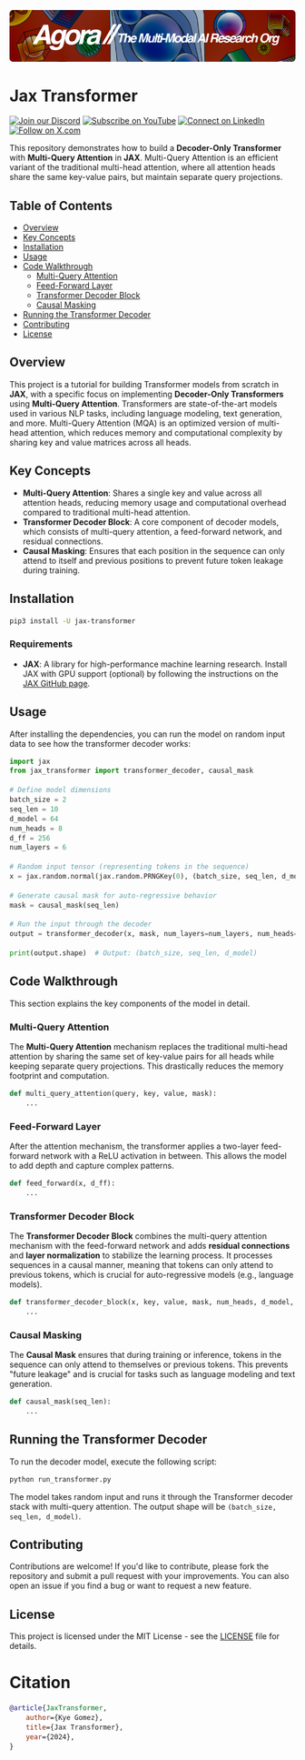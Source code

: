 [![Multi-Modality](agorabanner.png)](https://discord.com/servers/agora-999382051935506503)

# Jax Transformer
[![Join our Discord](https://img.shields.io/badge/Discord-Join%20our%20server-5865F2?style=for-the-badge&logo=discord&logoColor=white)](https://discord.gg/agora-999382051935506503) [![Subscribe on YouTube](https://img.shields.io/badge/YouTube-Subscribe-red?style=for-the-badge&logo=youtube&logoColor=white)](https://www.youtube.com/@kyegomez3242) [![Connect on LinkedIn](https://img.shields.io/badge/LinkedIn-Connect-blue?style=for-the-badge&logo=linkedin&logoColor=white)](https://www.linkedin.com/in/kye-g-38759a207/) [![Follow on X.com](https://img.shields.io/badge/X.com-Follow-1DA1F2?style=for-the-badge&logo=x&logoColor=white)](https://x.com/kyegomezb)


This repository demonstrates how to build a **Decoder-Only Transformer** with **Multi-Query Attention** in **JAX**. Multi-Query Attention is an efficient variant of the traditional multi-head attention, where all attention heads share the same key-value pairs, but maintain separate query projections.

## Table of Contents

- [Overview](#overview)
- [Key Concepts](#key-concepts)
- [Installation](#installation)
- [Usage](#usage)
- [Code Walkthrough](#code-walkthrough)
  - [Multi-Query Attention](#multi-query-attention)
  - [Feed-Forward Layer](#feed-forward-layer)
  - [Transformer Decoder Block](#transformer-decoder-block)
  - [Causal Masking](#causal-masking)
- [Running the Transformer Decoder](#running-the-transformer-decoder)
- [Contributing](#contributing)
- [License](#license)

## Overview

This project is a tutorial for building Transformer models from scratch in **JAX**, with a specific focus on implementing **Decoder-Only Transformers** using **Multi-Query Attention**. Transformers are state-of-the-art models used in various NLP tasks, including language modeling, text generation, and more. Multi-Query Attention (MQA) is an optimized version of multi-head attention, which reduces memory and computational complexity by sharing key and value matrices across all heads.

## Key Concepts

- **Multi-Query Attention**: Shares a single key and value across all attention heads, reducing memory usage and computational overhead compared to traditional multi-head attention.
- **Transformer Decoder Block**: A core component of decoder models, which consists of multi-query attention, a feed-forward network, and residual connections.
- **Causal Masking**: Ensures that each position in the sequence can only attend to itself and previous positions to prevent future token leakage during training.

## Installation

```bash
pip3 install -U jax-transformer
```

### Requirements

- **JAX**: A library for high-performance machine learning research. Install JAX with GPU support (optional) by following the instructions on the [JAX GitHub page](https://github.com/google/jax).

## Usage

After installing the dependencies, you can run the model on random input data to see how the transformer decoder works:

```python
import jax
from jax_transformer import transformer_decoder, causal_mask

# Define model dimensions
batch_size = 2
seq_len = 10
d_model = 64
num_heads = 8
d_ff = 256
num_layers = 6

# Random input tensor (representing tokens in the sequence)
x = jax.random.normal(jax.random.PRNGKey(0), (batch_size, seq_len, d_model))

# Generate causal mask for auto-regressive behavior
mask = causal_mask(seq_len)

# Run the input through the decoder
output = transformer_decoder(x, mask, num_layers=num_layers, num_heads=num_heads, d_model=d_model, d_ff=d_ff)

print(output.shape)  # Output: (batch_size, seq_len, d_model)
```

## Code Walkthrough

This section explains the key components of the model in detail.

### Multi-Query Attention

The **Multi-Query Attention** mechanism replaces the traditional multi-head attention by sharing the same set of key-value pairs for all heads while keeping separate query projections. This drastically reduces the memory footprint and computation.

```python
def multi_query_attention(query, key, value, mask):
    ...
```

### Feed-Forward Layer

After the attention mechanism, the transformer applies a two-layer feed-forward network with a ReLU activation in between. This allows the model to add depth and capture complex patterns.

```python
def feed_forward(x, d_ff):
    ...
```

### Transformer Decoder Block

The **Transformer Decoder Block** combines the multi-query attention mechanism with the feed-forward network and adds **residual connections** and **layer normalization** to stabilize the learning process. It processes sequences in a causal manner, meaning that tokens can only attend to previous tokens, which is crucial for auto-regressive models (e.g., language models).

```python
def transformer_decoder_block(x, key, value, mask, num_heads, d_model, d_ff):
    ...
```

### Causal Masking

The **Causal Mask** ensures that during training or inference, tokens in the sequence can only attend to themselves or previous tokens. This prevents "future leakage" and is crucial for tasks such as language modeling and text generation.

```python
def causal_mask(seq_len):
    ...
```

## Running the Transformer Decoder

To run the decoder model, execute the following script:

```python
python run_transformer.py
```

The model takes random input and runs it through the Transformer decoder stack with multi-query attention. The output shape will be `(batch_size, seq_len, d_model)`.

## Contributing

Contributions are welcome! If you'd like to contribute, please fork the repository and submit a pull request with your improvements. You can also open an issue if you find a bug or want to request a new feature.

## License

This project is licensed under the MIT License - see the [LICENSE](LICENSE) file for details.

# Citation


```bibtex
@article{JaxTransformer,
    author={Kye Gomez},
    title={Jax Transformer},
    year={2024},
}
```
